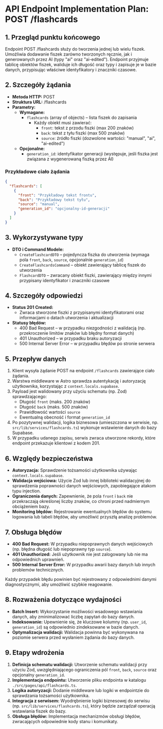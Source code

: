 # API Endpoint Implementation Plan: POST /flashcards

## 1. Przegląd punktu końcowego
Endpoint POST /flashcards służy do tworzenia jednej lub wielu fiszek. Umożliwia dodawanie fiszek zarówno tworzonych ręcznie, jak i generowanych przez AI (typy "ai" oraz "ai-edited"). Endpoint przyjmuje tablicę obiektów fiszek, waliduje ich długość oraz typy i zapisuje je w bazie danych, przypisując właściwe identyfikatory i znaczniki czasowe.

## 2. Szczegóły żądania
- **Metoda HTTP:** POST
- **Struktura URL:** /flashcards
- **Parametry:**
  - **Wymagane:**
    - `flashcards` (array of objects) – lista fiszek do zapisania
      - Każdy obiekt musi zawierać:
        - `front`: tekst z przodu fiszki (max 200 znaków)
        - `back`: tekst z tyłu fiszki (max 500 znaków)
        - `source`: źródło fiszki (dozwolone wartości: "manual", "ai", "ai-edited")
  - **Opcjonalne:**
    - `generation_id`: identyfikator generacji (występuje, jeśli fiszka jest związana z wygenerowaną fiszką przez AI)

### Przykładowe ciało żądania
```json
{
  "flashcards": [
    {
      "front": "Przykładowy tekst frontu",
      "back": "Przykładowy tekst tyłu",
      "source": "manual",
      "generation_id": "opcjonalny-id-generacji"
    }
  ]
}
```

## 3. Wykorzystywane typy
- **DTO i Command Modele:**
  - `CreateFlashcardDTO` – pojedyncza fiszka do utworzenia (wymaga pola `front`, `back`, `source`, opcjonalnie `generation_id`)
  - `CreateFlashcardsCommand` – obiekt zawierający tablicę fiszek do utworzenia
  - `FlashcardDTO` – zwracany obiekt fiszki, zawierający między innymi przypisany identyfikator i znaczniki czasowe

## 4. Szczegóły odpowiedzi
- **Status 201 Created:**
  - Zwraca stworzone fiszki z przypisanymi identyfikatorami oraz informacjami o datach utworzenia i aktualizacji
- **Statusy błędów:**
  - 400 Bad Request – w przypadku niezgodności z walidacją (np. przekroczenie limitów znaków lub błędny format danych)
  - 401 Unauthorized – w przypadku braku autoryzacji
  - 500 Internal Server Error – w przypadku błędów po stronie serwera

## 5. Przepływ danych
1. Klient wysyła żądanie POST na endpoint `/flashcards` zawierające ciało żądania.
2. Warstwa middleware w Astro sprawdza autentykację i autoryzację użytkownika, korzystając z `context.locals.supabase`.
3. Payload jest walidowany przy użyciu schematu (np. Zod) sprawdzającego:
   - Długość `front` (maks. 200 znaków)
   - Długość `back` (maks. 500 znaków)
   - Prawidłowość wartości `source`
   - Ewentualną obecność i format `generation_id`
4. Po pozytywnej walidacji, logika biznesowa (umieszczona w serwisie, np. `src/lib/services/flashcards.ts`) wykonuje wstawienie danych do bazy Supabase.
5. W przypadku udanego zapisu, serwis zwraca utworzone rekordy, które endpoint przekazuje klientowi z kodem 201.

## 6. Względy bezpieczeństwa
- **Autoryzacja:** Sprawdzenie tożsamości użytkownika używając `context.locals.supabase`.
- **Walidacja wejściowa:** Użycie Zod lub innej biblioteki walidacyjnej do sprawdzenia poprawności danych wejściowych, zapobiegające atakom typu injection.
- **Ograniczenia danych:** Zapewnienie, że pola `front` i `back` nie przekraczają określonej liczby znaków, co chroni przed nadmiernym obciążeniem bazy.
- **Monitoring błędów:** Rejestrowanie ewentualnych błędów do systemu logowania lub tabeli błędów, aby umożliwić przyszłą analizę problemów.

## 7. Obsługa błędów
- **400 Bad Request:** W przypadku niepoprawnych danych wejściowych (np. błędna długość lub niepoprawny typ `source`).
- **401 Unauthorized:** Jeśli użytkownik nie jest zalogowany lub nie ma odpowiednich uprawnień.
- **500 Internal Server Error:** W przypadku awarii bazy danych lub innych problemów technicznych.

Każdy przypadek błędu powinien być rejestrowany z odpowiednimi danymi diagnostycznymi, aby umożliwić szybkie reagowanie.

## 8. Rozważenia dotyczące wydajności
- **Batch Insert:** Wykorzystanie możliwości wsadowego wstawiania danych, aby zminimalizować liczbę zapytań do bazy danych.
- **Indeksowanie:** Upewnienie się, że kluczowe kolumny (np. `user_id`, `generation_id`) są odpowiednio zindeksowane w bazie danych.
- **Optymalizacja walidacji:** Walidacja powinna być wykonywana na poziomie serwera przed wysłaniem żądania do bazy danych.

## 9. Etapy wdrożenia
1. **Definicja schematu walidacji:** Utworzenie schematu walidacji przy użyciu Zod, uwzględniającego ograniczenia pól `front`, `back`, `source` oraz opcjonalny `generation_id`.
2. **Implementacja endpointu:** Utworzenie pliku endpointa w katalogu `./src/pages/api/flashcards.ts`.
3. **Logika autoryzacji:** Dodanie middleware lub logiki w endpointzie do sprawdzania tożsamości użytkownika.
4. **Integracja z serwisem:** Wyodrębnienie logiki biznesowej do serwisu (np. `src/lib/services/flashcards.ts`), który będzie zarządzał operacją wstawiania fiszek do bazy.
5. **Obsługa błędów:** Implementacja mechanizmów obsługi błędów, zwracających odpowiednie kody stanu i komunikaty.